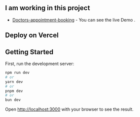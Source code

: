 
## I am working in this project
- [Doctors-appointment-booking](https://doctors-appointment-booking-zeta.vercel.app//) - You can see the live Demo .

## Deploy on Vercel
## Getting Started

First, run the development server:

```bash
npm run dev
# or
yarn dev
# or
pnpm dev
# or
bun dev
```

Open [http://localhost:3000](http://localhost:3000) with your browser to see the result.





